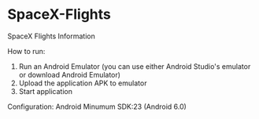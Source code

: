 # SpaceX-Flights
SpaceX Flights Information 


How to run: 
1. Run an Android Emulator (you can use either  Android Studio's emulator or download Android Emulator)
2. Upload the application APK to emulator
3. Start application


Configuration:
Android Minumum SDK:23 (Android 6.0)

